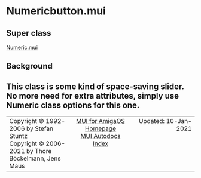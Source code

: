# Numericbutton.mui
## Super class
[Numeric.mui](MUI_Numeric.md)
## Background
This class is some kind of space-saving slider. No more need for extra
attributes, simply use Numeric class options for this one.
----
<table class='compact' style='border: none; border-spacing: 0px; margin: 0px' width='100%'>
<tr>
<td style='text-align: left; vertical-align: top' width='33%'>Copyright &copy 1992-2006 by Stefan Stuntz<br>Copyright &copy 2006-2021 by Thore B&ouml;ckelmann, Jens Maus</TD>
<td style='text-align: center; vertical-align: top' width='33%'>
<a href=https://github.com/amiga-mui/muidev>MUI for AmigaOS Homepage</a><br>
<a href=https://github.com/amiga-mui/muidev/blob/master/autodocs/autodocs.md>MUI Autodocs Index</a>
</td>
<td style='text-align: right; vertical-align: top' width='33%'>Updated: 10-Jan-2021</td>
</tr>
</table>
